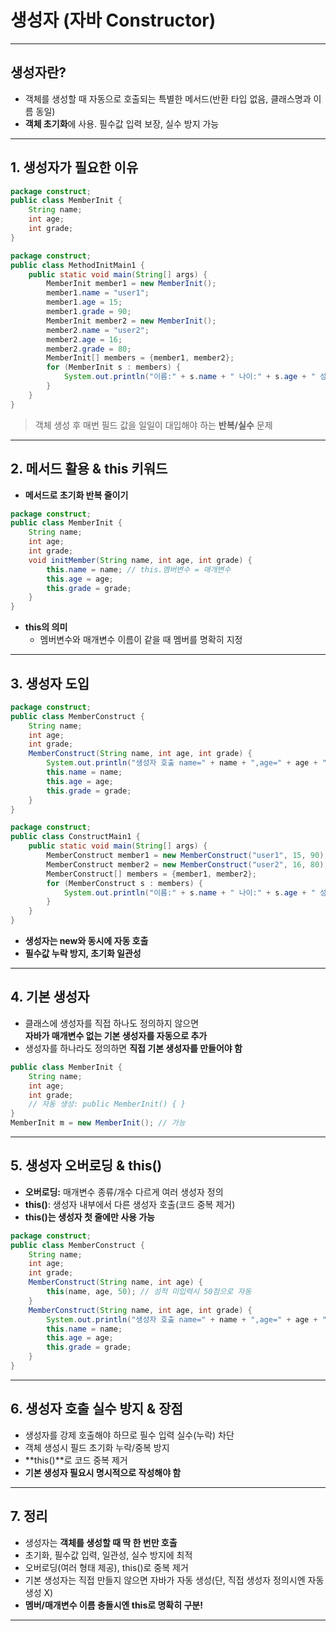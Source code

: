 # 생성자 (자바 Constructor)

---

##  생성자란?
- 객체를 생성할 때 자동으로 호출되는 특별한 메서드(반환 타입 없음, 클래스명과 이름 동일)
- **객체 초기화**에 사용. 필수값 입력 보장, 실수 방지 가능

---

## 1. 생성자가 필요한 이유

```java
package construct;
public class MemberInit {
    String name;
    int age;
    int grade;
}
```

```java
package construct;
public class MethodInitMain1 {
    public static void main(String[] args) {
        MemberInit member1 = new MemberInit();
        member1.name = "user1";
        member1.age = 15;
        member1.grade = 90;
        MemberInit member2 = new MemberInit();
        member2.name = "user2";
        member2.age = 16;
        member2.grade = 80;
        MemberInit[] members = {member1, member2};
        for (MemberInit s : members) {
            System.out.println("이름:" + s.name + " 나이:" + s.age + " 성적:" + s.grade);
        }
    }
}
```
> 객체 생성 후 매번 필드 값을 일일이 대입해야 하는 **반복/실수** 문제

---

## 2. 메서드 활용 & this 키워드

- **메서드로 초기화 반복 줄이기**

```java
package construct;
public class MemberInit {
    String name;
    int age;
    int grade;
    void initMember(String name, int age, int grade) {
        this.name = name; // this.멤버변수 = 매개변수
        this.age = age;
        this.grade = grade;
    }
}
```

- **this의 의미**  
  - 멤버변수와 매개변수 이름이 같을 때 멤버를 명확히 지정

---

## 3. 생성자 도입

```java
package construct;
public class MemberConstruct {
    String name;
    int age;
    int grade;
    MemberConstruct(String name, int age, int grade) {
        System.out.println("생성자 호출 name=" + name + ",age=" + age + ",grade=" + grade);
        this.name = name;
        this.age = age;
        this.grade = grade;
    }
}
```

```java
package construct;
public class ConstructMain1 {
    public static void main(String[] args) {
        MemberConstruct member1 = new MemberConstruct("user1", 15, 90);
        MemberConstruct member2 = new MemberConstruct("user2", 16, 80);
        MemberConstruct[] members = {member1, member2};
        for (MemberConstruct s : members) {
            System.out.println("이름:" + s.name + " 나이:" + s.age + " 성적:" + s.grade);
        }
    }
}
```
- **생성자는 new와 동시에 자동 호출**
- **필수값 누락 방지, 초기화 일관성**

---

## 4. 기본 생성자

- 클래스에 생성자를 직접 하나도 정의하지 않으면  
  **자바가 매개변수 없는 기본 생성자를 자동으로 추가**
- 생성자를 하나라도 정의하면 **직접 기본 생성자를 만들어야 함**

```java
public class MemberInit {
    String name;
    int age;
    int grade;
    // 자동 생성: public MemberInit() { }
}
MemberInit m = new MemberInit(); // 가능
```

---

## 5. 생성자 오버로딩 & this()

- **오버로딩:** 매개변수 종류/개수 다르게 여러 생성자 정의
- **this()**: 생성자 내부에서 다른 생성자 호출(코드 중복 제거)
- **this()는 생성자 첫 줄에만 사용 가능**

```java
package construct;
public class MemberConstruct {
    String name;
    int age;
    int grade;
    MemberConstruct(String name, int age) {
        this(name, age, 50); // 성적 미입력시 50점으로 자동
    }
    MemberConstruct(String name, int age, int grade) {
        System.out.println("생성자 호출 name=" + name + ",age=" + age + ",grade=" + grade);
        this.name = name;
        this.age = age;
        this.grade = grade;
    }
}
```

---

## 6. 생성자 호출 실수 방지 & 장점

- 생성자를 강제 호출해야 하므로 필수 입력 실수(누락) 차단
- 객체 생성시 필드 초기화 누락/중복 방지
- **this()**로 코드 중복 제거  
- **기본 생성자 필요시 명시적으로 작성해야 함**

---

## 7. 정리

- 생성자는 **객체를 생성할 때 딱 한 번만 호출**  
- 초기화, 필수값 입력, 일관성, 실수 방지에 최적  
- 오버로딩(여러 형태 제공), this()로 중복 제거  
- 기본 생성자는 직접 만들지 않으면 자바가 자동 생성(단, 직접 생성자 정의시엔 자동생성 X)
- **멤버/매개변수 이름 충돌시엔 this로 명확히 구분!**

---

